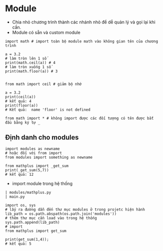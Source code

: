 # Module

- Chia nhỏ chương trình thành các nhánh nhỏ để dễ quản lý và gọi lại khi cần.
- Module có sẵn và custom module

```
import math # import toàn bộ module math vào không gian tên của chương trình

a = 3.2
# làm tròn lên 1 số
print(math.ceil(a)) # 4
# làm tròn xuống 1 số
print(math.floor(a)) # 3


from math import ceil # giảm bộ nhớ

a = 3.2
print(ceil(a)) 
# kết quả: 4
print(floor(a))
# Kết quả:  name 'floor' is not defined

from math import * # không import được các đối tượng có tên được bắt đầu bằng ký tự _
```

## Định danh cho modules

```
import modules as newname
# hoặc đối với from import
from modules import something as newname

from mathplus import _get_sum
print(_get_sum(5,7)) 
# kết quả: 12
```

- import module trong hệ thống

```
| modules/mathplus.py
| main.py

import os, sys
# lấy ra đường dẫn đến thư mục modules ở trong projetc hiện hành
lib_path = os.path.abspath(os.path.join('modules'))
# thêm thư mục cần load vào trong hệ thống
sys.path.append(lib_path)
# import
from mathplus import get_sum

print(get_sum(1,4));
# kết quả: 5
```